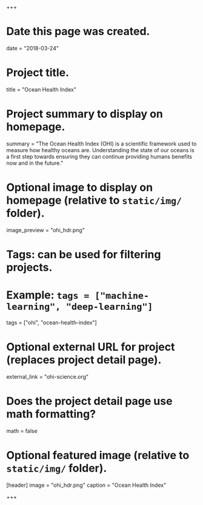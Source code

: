 +++
# Date this page was created.
date = "2018-03-24"

# Project title.
title = "Ocean Health Index"

# Project summary to display on homepage.
summary = "The Ocean Health Index (OHI) is a scientific framework used to measure how healthy oceans are. Understanding the state of our oceans is a first step towards ensuring they can continue providing humans benefits now and in the future."

# Optional image to display on homepage (relative to `static/img/` folder).
image_preview = "ohi_hdr.png"

# Tags: can be used for filtering projects.
# Example: `tags = ["machine-learning", "deep-learning"]`
tags = ["ohi", "ocean-health-index"]

# Optional external URL for project (replaces project detail page).
external_link = "ohi-science.org"

# Does the project detail page use math formatting?
math = false

# Optional featured image (relative to `static/img/` folder).
[header]
image = "ohi_hdr.png"
caption = "Ocean Health Index"

+++


